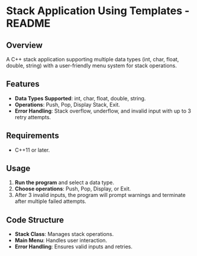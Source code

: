 # Stack Application Using Templates - README

## Overview
A C++ stack application supporting multiple data types (int, char, float, double, string) with a user-friendly menu system for stack operations.

## Features
- **Data Types Supported**: int, char, float, double, string.
- **Operations**: Push, Pop, Display Stack, Exit.
- **Error Handling**: Stack overflow, underflow, and invalid input with up to 3 retry attempts.

## Requirements
- C++11 or later.

## Usage
1. **Run the program** and select a data type.
2. **Choose operations**: Push, Pop, Display, or Exit.
3. After 3 invalid inputs, the program will prompt warnings and terminate after multiple failed attempts.

## Code Structure
- **Stack Class**: Manages stack operations.
- **Main Menu**: Handles user interaction.
- **Error Handling**: Ensures valid inputs and retries.
